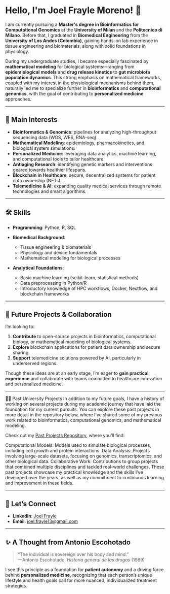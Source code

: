 # Hello, I'm Joel Frayle Moreno! 👋

I am currently pursuing a **Master's degree in Bioinformatics for Computational Genomics** at the **University of Milan** and the **Politecnico di Milano**. Before that, I graduated in **Biomedical Engineering** from the **University of Los Andes (Colombia)**, gaining hands-on lab experience in tissue engineering and biomaterials, along with solid foundations in physiology.

During my undergraduate studies, I became especially fascinated by **mathematical modeling** for biological systems—ranging from **epidemiological models** and **drug release kinetics** to **gut microbiota population dynamics**. This strong emphasis on mathematical frameworks, coupled with my interest in the physiological mechanisms behind them, naturally led me to specialize further in **bioinformatics** and **computational genomics**, with the goal of contributing to **personalized medicine** approaches.

---

## 🔎 Main Interests

- **Bioinformatics & Genomics**: pipelines for analyzing high-throughput sequencing data (WGS, WES, RNA-seq).  
- **Mathematical Modeling**: epidemiology, pharmacokinetics, and biological system simulations.  
- **Personalized Medicine**: leveraging data analytics, machine learning, and computational tools to tailor healthcare.  
- **Antiaging Research**: identifying genetic markers and interventions geared towards healthier lifespans.  
- **Blockchain in Healthcare**: secure, decentralized systems for patient data ownership (NFTs).  
- **Telemedicine & AI**: expanding quality medical services through remote technologies and smart algorithms.

---

## 🛠️ Skills

- **Programming**: Python, R, SQL  
- **Biomedical Background**:  
  - Tissue engineering & biomaterials  
  - Physiology and device fundamentals  
  - Mathematical modeling for biological processes  

- **Analytical Foundations**:  
  - Basic machine learning (scikit-learn, statistical methods)  
  - Data preprocessing in Python/R  
  - Introductory knowledge of HPC workflows, Docker, Nextflow, and blockchain frameworks  

---

## 🌱 Future Projects & Collaboration

I’m looking to:

1. **Contribute** to open-source projects in bioinformatics, computational biology, or mathematical modeling of biological systems.  
2. **Explore** blockchain applications for patient data ownership and secure sharing.  
3. **Support** telemedicine solutions powered by AI, particularly in underserved regions.

Though these ideas are at an early stage, I’m eager to **gain practical experience** and collaborate with teams committed to healthcare innovation and personalized medicine.

---
🧑‍💻 Past University Projects
In addition to my future goals, I have a history of working on several projects during my academic journey that have laid the foundation for my current pursuits. You can explore these past projects in more detail in the repository below, where I’ve shared some of my previous work related to bioinformatics, computational genomics, and mathematical modeling.

Check out my [Past Projects Repository](https://github.com/JoelFrayle/university_projects), where you’ll find:

Computational Models: Models used to simulate biological processes, including cell growth and protein interactions.
Data Analysis: Projects involving large-scale datasets, focusing on genomics, transcriptomics, and other biological data.
Collaborative Work: Contributions to group projects that combined multiple disciplines and tackled real-world challenges.
These past projects showcase my practical knowledge and the skills I’ve developed over the years, as well as my commitment to continuous learning and improvement in these fields.

---

## 🤝 Let’s Connect

- **LinkedIn**: [Joel Frayle](https://www.linkedin.com/in/joelfrayle/)  
- **Email**: [joel.frayle13@gmail.com](mailto:joel.frayle13@gmail.com)

---

## ✨ A Thought from Antonio Escohotado

> “The individual is sovereign over his body and mind.”  
> —Antonio Escohotado, *Historia general de las drogas* (1989)

I see this principle as a foundation for **patient autonomy** and a driving force behind **personalized medicine**, recognizing that each person’s unique lifestyle and health goals call for more nuanced, individualized treatment strategies.
